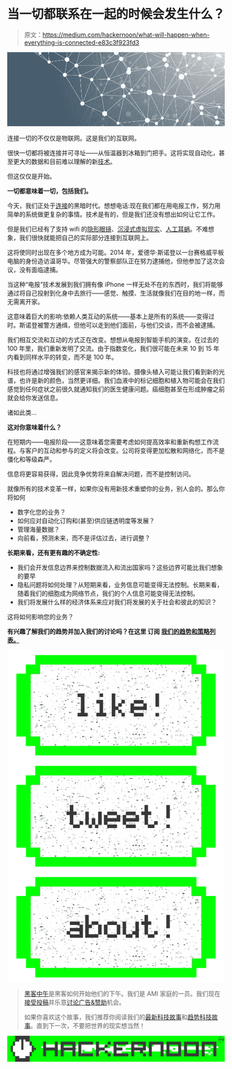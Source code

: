 # 当一切都联系在一起的时候会发生什么？

> 原文：<https://medium.com/hackernoon/what-will-happen-when-everything-is-connected-e83c3f923fd3>

![](img/f3680e9d80c6feb94a502421f20ebb60.png)

连接一切的不仅仅是物联网。这是我们的互联网。

很快一切都将被连接并可寻址——从恒温器到冰箱到门把手。这将实现自动化，甚至更大的数据和目前难以理解的新[技术](https://hackernoon.com/tagged/technology)。

但这仅仅是开始。

**一切都意味着一切，包括我们。**

今天，我们正处于[连接](https://hackernoon.com/tagged/connectivity)的黑暗时代。想想电话:现在我们都在用电报工作，努力用简单的系统做更复杂的事情。技术是有的，但是我们还没有想出如何让它工作。

但是我们已经有了支持 wifi 的[隐形眼镜](http://www.technologyreview.com/s/602035/first-wi-fi-enabled-smart-contact-lens-prototype/)、[沉浸式虚拟现实](http://www3.oculus.com/en-us/rift/)、[人工耳蜗](http://www.nidcd.nih.gov/health/cochlear-implants)。不难想象，我们很快就能把自己的实际部分连接到互联网上。

这将使同时出现在多个地方成为可能。2014 年，爱德华·斯诺登以一台赛格威平板电脑的身份造访温哥华。尽管强大的警察部队正在努力逮捕他，但他参加了这次会议，没有面临逮捕。

当这种“电报”技术发展到我们拥有像 iPhone 一样无处不在的东西时，我们将能够通过将自己投射到化身中去旅行——感觉、触摸、生活就像我们在目的地一样，而无需离开家。

这意味着巨大的影响:依赖人类互动的系统——基本上是所有的系统——变得过时。斯诺登被警方通缉，但他可以走到他们面前，与他们交谈，而不会被逮捕。

我们相互交流和互动的方式正在改变。想想从电报到智能手机的演变。在过去的 100 年里，我们重新发明了交流。由于指数变化，我们很可能在未来 10 到 15 年内看到同样水平的转变，而不是 100 年。

科技也将通过增强我们的感官来揭示新的体验。摄像头植入可能让我们看到新的光谱，也许是新的颜色，当然更详细。我们血液中的标记细胞和植入物可能会在我们感觉到任何症状之前很久就通知我们的医生健康问题。癌细胞甚至在形成肿瘤之前就会给你发送信息。

诸如此类…

**这对你意味着什么？**

在短期内——电报阶段——这意味着您需要考虑如何提高效率和重新构想工作流程。与客户的互动和参与的定义将会改变。公司将变得更加松散和网络化，而不是僵化和等级森严。

信息将更容易获得，因此竞争优势将来自解决问题，而不是控制访问。

就像所有的技术变革一样，如果你没有用新技术重塑你的业务，别人会的。那么你将如何

*   数字化您的业务？
*   如何应对自动化订购和(甚至)供应链透明度等发展？
*   管理海量数据？
*   向前看，预测未来，而不是评估过去，进行调整？

**长期来看，还有更有趣的不确定性:**

*   我们会开发信息边界来控制数据流入和流出国家吗？这些边界可能比我们想象的要早
*   隐私问题将如何处理？从短期来看，业务信息可能变得无法控制。长期来看，随着我们的细胞成为网络节点，我们的个人信息可能变得无法控制。
*   我们将发展什么样的经济体系来应对我们将发展的关于社会和彼此的知识？

这将如何影响您的业务？

**有兴趣了解我们的趋势并加入我们的讨论吗？在这里 **订阅** [我们的趋势和策略列表。](http://www.stratistgroup.com/home)**

[![](img/50ef4044ecd4e250b5d50f368b775d38.png)](http://bit.ly/HackernoonFB)[![](img/979d9a46439d5aebbdcdca574e21dc81.png)](https://goo.gl/k7XYbx)[![](img/2930ba6bd2c12218fdbbf7e02c8746ff.png)](https://goo.gl/4ofytp)

> [黑客中午](http://bit.ly/Hackernoon)是黑客如何开始他们的下午。我们是 AMI 家庭的一员。我们现在[接受投稿](http://bit.ly/hackernoonsubmission)并乐意[讨论广告&赞助](mailto:partners@amipublications.com)机会。
> 
> 如果你喜欢这个故事，我们推荐你阅读我们的[最新科技故事](http://bit.ly/hackernoonlatestt)和[趋势科技故事](https://hackernoon.com/trending)。直到下一次，不要把世界的现实想当然！

![](img/be0ca55ba73a573dce11effb2ee80d56.png)